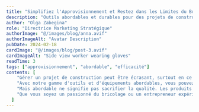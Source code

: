 ```yaml
---
title: "Simplifiez l'Approvisionnement et Restez dans les Limites du Budget avec Rikoshea"
description: "Outils abordables et durables pour des projets de construction efficaces"
author: "Olga Zabegina"
role: "Directrice Marketing Stratégique"
authorImage: "@/images/blog/anna.avif"
authorImageAlt: "Avatar Description"
pubDate: 2024-02-18
cardImage: "@/images/blog/post-3.avif"
cardImageAlt: "Side view worker wearing gloves"
readTime: 3
tags: ["approvisionnement", "abordable", "efficacité"]
contents: [
    "Gérer un projet de construction peut être écrasant, surtout en ce qui concerne l'approvisionnement. C'est pourquoi Rikoshea s'engage à simplifier le processus et à maintenir vos projets dans les limites du budget.",
    "Avec notre gamme d'outils et d'équipements abordables, vous pouvez trouver tout ce dont vous avez besoin sans vous ruiner. Notre design centré sur l'utilisateur garantit que nos produits sont faciles à utiliser, vous faisant gagner du temps et de la frustration sur le chantier.",
    "Mais abordable ne signifie pas sacrifier la qualité. Les produits Rikoshea sont conçus pour durer, offrant des performances fiables et une durabilité lorsque vous en avez le plus besoin. Et avec notre documentation complète et nos tutoriels, vous pouvez intégrer nos produits de manière transparente dans votre flux de travail, maximisant ainsi l'efficacité et la productivité.",
    "Que vous soyez un passionné du bricolage ou un entrepreneur expérimenté, Rikoshea a les solutions dont vous avez besoin pour réussir. Découvrez la différence par vous-même et voyez pourquoi Rikoshea est le choix de confiance pour les besoins en matériel et en construction."
  ]
---
```

